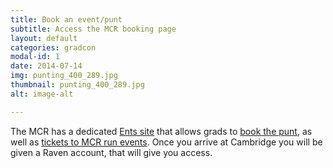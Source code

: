 ```yaml
---
title: Book an event/punt
subtitle: Access the MCR booking page
layout: default
categories: gradcon
modal-id: 1
date: 2014-07-14
img: punting_400_289.jpg
thumbnail: punting_400_289.jpg
alt: image-alt

---
```


The MCR has a dedicated <a href="http://mcr.jesus.cam.ac.uk/EntsSite/" target="_blank">Ents site</a>
 that allows grads to <a href="http://mcr.jesus.cam.ac.uk/EntsSite/puntbooking/" target="_blank">book the punt</a>,
 as well as <a href="http://mcr.jesus.cam.ac.uk/EntsSite/" target="_blank">tickets to MCR run events</a>.
 Once you arrive at Cambridge you will be given a Raven account, that will give you access.
